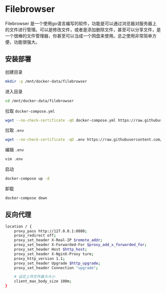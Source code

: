 # Filebrowser

Filebrowser 是一个使用go语言编写的软件，功能是可以通过浏览器对服务器上的文件进行管理。可以是修改文件，或者是添加删除文件，甚至可以分享文件，是一个很棒的文件管理器，你甚至可以当成一个网盘来使用。总之使用非常简单方便，功能很强大。

## 安装部署

创建目录
```bash
mkdir -p /mnt/docker-data/filebrowser
```

进入目录
```bash
cd /mnt/docker-data/filebrowser
```

拉取 `docker-compose.yml`
```bash
wget --no-check-certificate -qO docker-compose.yml https://raw.githubusercontent.com/kenote/docker-compose/filebrowser/compose.yml
```

拉取 `.env`
```bash
wget --no-check-certificate -qO .env https://raw.githubusercontent.com/kenote/docker-compose/filebrowser/.env.example
```

编辑 `.env`
```bash
vim .env
```

启动
```bash
docker-compose up -d
```

卸载
```bash
docker-compose down
```

##  反向代理

```bash
location / {
    proxy_pass http://127.0.0.1:8080;
    proxy_redirect off;
    proxy_set_header X-Real-IP $remote_addr;
    proxy_set_header X-Forwarded-For $proxy_add_x_forwarded_for;
    proxy_set_header Host $http_host;
    proxy_set_header X-NginX-Proxy ture;
    proxy_http_version 1.1;
    proxy_set_header Upgrade $http_upgrade;
    proxy_set_header Connection "upgrade";

    # 设定上传文件最大大小
    client_max_body_size 100m;
}
```